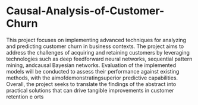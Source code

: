 # Causal-Analysis-of-Customer-Churn

 This project focuses on implementing advanced techniques for analyzing and
 predicting customer churn in business contexts. The project aims to address
 the challenges of acquiring and retaining customers by leveraging
 technologies such as deep feedforward neural networks, sequential pattern
 mining, andcausal Bayesian networks. Evaluation of the implemented models
 will be conducted to assess their performance against existing methods, with
 the aimofdemonstratingsuperior predictive capabilities. Overall, the project
 seeks to translate the findings of the abstract into practical solutions that can
 drive tangible improvements in customer retention e orts
